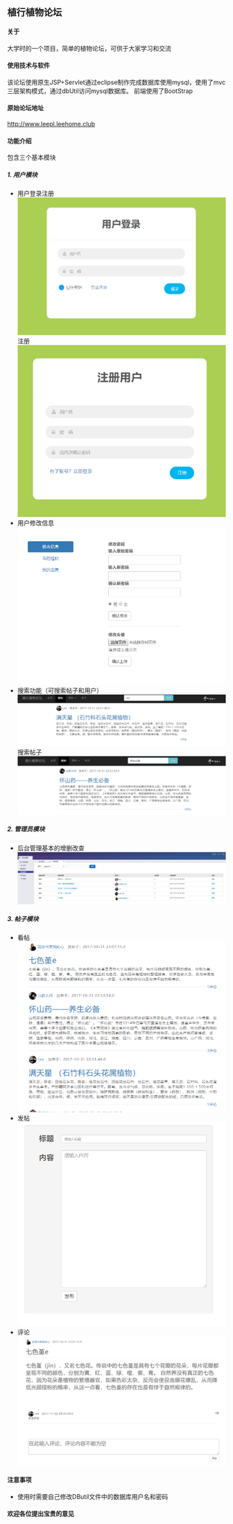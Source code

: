 ## 植行植物论坛
#### 关于
大学时的一个项目，简单的植物论坛，可供于大家学习和交流
#### 使用技术与软件
该论坛使用原生JSP+Servlet通过eclipse制作完成数据库使用mysql，使用了mvc三层架构模式，通过dbUtil访问mysql数据库。
前端使用了BootStrap
#### 原始论坛地址
http://www.leepl.leehome.club
#### 功能介绍
包含三个基本模块
##### 1. 用户模块
  * 用户登录注册
   ![](/README/20180721112529506.png)
   注册
   ![](/README/20180721112746521.png)
  * 用户修改信息 
   ![](/README/20180721112907452.png)
  * 搜索功能（可搜索帖子和用户）
   ![](/README/20180721113225190.png)
   搜索帖子
   ![](/README/20180721113303325.png)
##### 2. 管理员模块
  * 后台管理基本的增删改查
  ![](/README/20180721113422733.png)
##### 3. 帖子模块
  * 看帖
  ![](/README/20180721113147598.png)
  * 发帖
  ![](/README/20180721113011477.png)
  * 评论
  ![](/README/20180721113132690.png)
#### 注意事项
* 使用时需要自己修改DButil文件中的数据库用户名和密码

#### 欢迎各位提出宝贵的意见